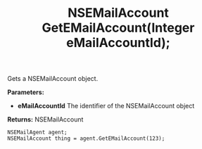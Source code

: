 ﻿---
uid: crmscript_ref_NSEMailAgent_GetEMailAccount
title: NSEMailAccount GetEMailAccount(Integer eMailAccountId);
intellisense: NSEMailAgent.GetEMailAccount
keywords: NSEMailAgent, GetEMailAccount
so.topic: reference
---

Gets a NSEMailAccount object.

**Parameters:**
 - **eMailAccountId** The identifier of the NSEMailAccount object

**Returns:** NSEMailAccount

```crmscript
NSEMailAgent agent;
NSEMailAccount thing = agent.GetEMailAccount(123);
```

